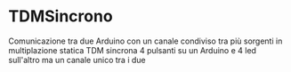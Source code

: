 # TDMSincrono
Comunicazione tra due Arduino con un canale condiviso tra più sorgenti in multiplazione statica TDM sincrona
4 pulsanti su un Arduino e 4 led sull'altro ma un canale unico tra i due

